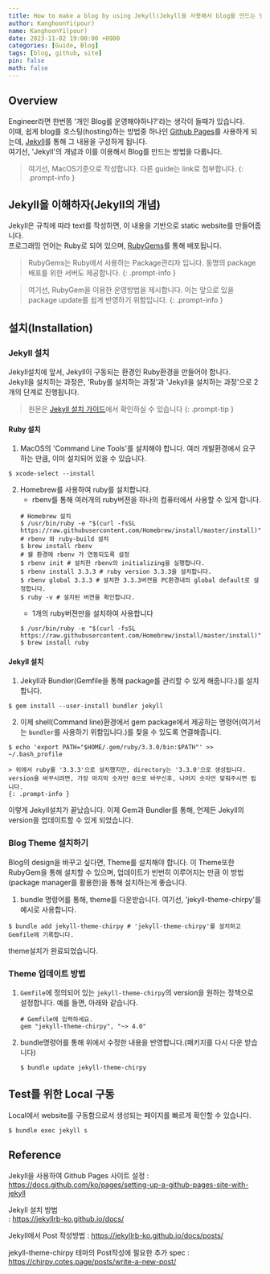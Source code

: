```yaml
---
title: How to make a blog by using Jekyll(Jekyll을 사용해서 blog를 만드는 방법)
author: KanghoonYi(pour)
name: KanghoonYi(pour)
date: 2023-11-02 19:00:00 +0900
categories: [Guide, Blog]
tags: [blog, github, site]
pin: false
math: false
---
```

## Overview
Engineer라면 한번쯤 '개인 Blog를 운영해야하나?'라는 생각이 들때가 있습니다.  
이때, 쉽게 blog를 호스팅(hosting)하는 방법중 하나인 [Github Pages](https://pages.github.com/)를 사용하게 되는데, [Jekyll](https://jekyllrb-ko.github.io/)를 통해 그 내용을 구성하게 됩니다.  
여기선, 'Jekyll'의 개념과 이를 이용해서 Blog를 만드는 방법을 다룹니다.

>여기선, MacOS기준으로 작성합니다. 다른 guide는 link로 첨부합니다.
{: .prompt-info }


## Jekyll을 이해하자(Jekyll의 개념)
Jekyll은 규칙에 따라 text를 작성하면, 이 내용을 기반으로 static website를 만들어줍니다.  
프로그래밍 언어는 Ruby로 되어 있으며, [RubyGems](https://rubygems.org/)를 통해 배포됩니다.
>RubyGems는 Ruby에서 사용하는 Package관리자 입니다. 동명의 package배포를 위한 서버도 제공합니다.
{: .prompt-info }

>여기선, RubyGem을 이용한 운영방법을 제시합니다. 이는 앞으로 있을 package update를 쉽게 반영하기 위함입니다.
{: .prompt-info }

## 설치(Installation)
### Jekyll 설치
Jekyll설치에 앞서, Jekyll이 구동되는 환경인 Ruby환경을 만들어야 합니다.  
Jekyll을 설치하는 과정은, 'Ruby를 설치하는 과정'과 'Jekyll을 설치하는 과정'으로 2개의 단계로 진행됩니다.
>원문은 [Jekyll 설치 가이드](https://jekyllrb-ko.github.io/docs/installation/)에서 확인하실 수 있습니다
{: .prompt-tip }

#### Ruby 설치
1. MacOS의 'Command Line Tools'를 설치해야 합니다. 여러 개발환경에서 요구하는 만큼, 이미 설치되어 있을 수 있습니다.
```shell
$ xcode-select --install
```

2. Homebrew를 사용하여 ruby를 설치합니다.
   - rbenv를 통해 여러개의 ruby버젼을 하나의 컴퓨터에서 사용할 수 있게 합니다.
    ```shell
    # Homebrew 설치
    $ /usr/bin/ruby -e "$(curl -fsSL https://raw.githubusercontent.com/Homebrew/install/master/install)"
    # rbenv 와 ruby-build 설치
    $ brew install rbenv
    # 쉘 환경에 rbenv 가 연동되도록 설정
    $ rbenv init # 설치한 rbenv의 initializing을 실행합니다.
    $ rbenv install 3.3.3 # ruby version 3.3.3을 설치합니다.
    $ rbenv global 3.3.3 # 설치한 3.3.3버젼을 PC환경내의 global default로 설정합니다.
    $ ruby -v # 설치된 버젼을 확인합니다.
    ```
   - 1개의 ruby버젼만을 설치하여 사용합니다
    ```shell
    $ /usr/bin/ruby -e "$(curl -fsSL https://raw.githubusercontent.com/Homebrew/install/master/install)"
    $ brew install ruby
    ```

#### Jekyll 설치
1. Jekyll과 Bundler(Gemfile을 통해 package를 관리할 수 있게 해줍니다.)를 설치합니다.
```shell
$ gem install --user-install bundler jekyll
```
2. 이제 shell(Command line)환경에서 gem package에서 제공하는 명령어(여기서는 `bundler`를 사용하기 위함입니다.)를 찾을 수 있도록 연결해줍니다.
```shell
$ echo 'export PATH="$HOME/.gem/ruby/3.3.0/bin:$PATH"' >> ~/.bash_profile
```

    > 위에서 ruby를 '3.3.3'으로 설치했지만, directory는 '3.3.0'으로 생성됩니다. version을 바꾸시려면, 가장 마지막 숫자만 0으로 바꾸신후, 나머지 숫자만 맞춰주시면 됩니다.
    {: .prompt-info }

이렇게 Jekyll설치가 끝났습니다. 이제 Gem과 Bundler를 통해, 언제든 Jekyll의 version을 업데이트할 수 있게 되었습니다.

### Blog Theme 설치하기
Blog의 design을 바꾸고 싶다면, Theme를 설치해야 합니다.
이 Theme또한 RubyGem을 통해 설치할 수 있으며, 업데이트가 빈번히 이루어지는 만큼 이 방법(package manager를 활용한)을 통해 설치하는게 좋습니다.

1. bundle 명령어를 통해, theme를 다운받습니다. 여기선, 'jekyll-theme-chirpy'를 예시로 사용합니다.
```shell
$ bundle add jekyll-theme-chirpy # 'jekyll-theme-chirpy'를 설치하고 Gemfile에 기록합니다.
```

theme설치가 완료되었습니다.

### Theme 업데이트 방법
1. `Gemfile`에 정의되어 있는 `jekyll-theme-chirpy`의 version을 원하는 정책으로 설정합니다. 예를 들면, 아래와 같습니다.
    ```text
   # Gemfile에 입력하세요.
    gem "jekyll-theme-chirpy", "~> 4.0"
    ```
2. bundle명령어를 통해 위에서 수정한 내용을 반영합니다.(패키지를 다시 다운 받습니다)
    ```shell
    $ bundle update jekyll-theme-chirpy
    ```

## Test를 위한 Local 구동
Local에서 website를 구동함으로서 생성되는 페이지를 빠르게 확인할 수 있습니다.
```shell
$ bundle exec jekyll s
```



## Reference

Jekyll을 사용하여 Github Pages 사이트 설정
: https://docs.github.com/ko/pages/setting-up-a-github-pages-site-with-jekyll  

Jekyll 설치 방법  
: https://jekyllrb-ko.github.io/docs/

Jekyll에서 Post 작성방법
: https://jekyllrb-ko.github.io/docs/posts/

jekyll-theme-chirpy 테마의 Post작성에 필요한 추가 spec
: https://chirpy.cotes.page/posts/write-a-new-post/
